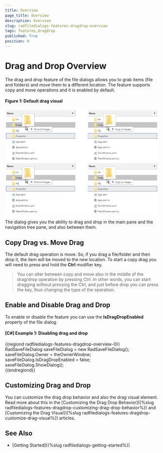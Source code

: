 ```yaml
---
title: Overview
page_title: Overview
description: Overview
slug: radfiledialogs-features-dragdrop-overview
tags: features,dragdrop
published: True
position: 0
---
```


# Drag and Drop Overview

The drag and drop feature of the file dialogs allows you to grab items (file and folders) and move them to a different location. The feature supports copy and move operations and it is enabled by default. 

#### __Figure 1: Default drag visual__
![](images/filedialogs-drag-drop-overview-0.png) ![](images/filedialogs-drag-drop-overview-0.png)

The dialog gives you the ability to drag and drop in the main pane and the navigation tree pane, and also between them.

## Copy Drag vs. Move Drag

The default drag operation is move. So, if you drag a file/folder and then drop it, the item will be moved to the new location. To start a copy drag you will need to press and hold the __Ctrl__ modifier key. 

> You can alter between copy and move also in the middle of the drag/drop operation by pressing Ctrl. In other words, you can start dragging without pressing the Ctrl, and just before drop you can press the key, thus changing the type of the operation.

## Enable and Disable Drag and Drop

To enable or disable the feature you can use the __IsDragDropEnabled__ property of the file dialog.

#### __[C#] Example 1: Disabling drag and drop__ 
{{regiond radfiledialogs-features-dragdrop-overview-0}}
	RadSaveFileDialog saveFileDialog = new RadSaveFileDialog();	
	saveFileDialog.Owner = theOwnerWindow;	
	saveFileDialog.IsDragDropEnabled = false;	
	saveFileDialog.ShowDialog();	
{{endregiond}}

## Customizing Drag and Drop

You can customize the drag drop behavior and also the drag visual element. Read more about this in the [Customizing the Drag Drop Behavior]({%slug radfiledialogs-features-dragdrop-customizing-drag-drop-behavior%}) and [Customizing the Drag Visual]({%slug radfiledialogs-features-dragdrop-customize-drag-visual%}) articles.

## See Also  
* [Getting Started]({%slug radfiledialogs-getting-started%})
